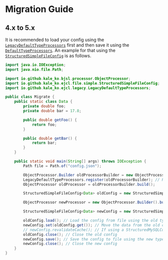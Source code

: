 # Migration Guide

## 4.x to 5.x

It is recommended to load your config using the [`LegacyDefaultTypeProcessors`](https://ejcl.kaleko.dev/docs/io/github/kale_ko/ejcl/legacy/LegacyDefaultTypeProcessors.html) first and then save it using the [`DefaultTypeProcessors`](https://bjsl.kaleko.dev/docs/io/github/kale_ko/bjsl/processor/DefaultTypeProcessors.html). An example for that using the [`StructuredSimpleFileConfig`](https://ejcl.kaleko.dev/docs/io/github/kale_ko/ejcl/file/bjsl/StructuredSimpleFileConfig.html) is as follows.

```java
import java.io.IOException;
import java.nio.file.Path;

import io.github.kale_ko.bjsl.processor.ObjectProcessor;
import io.github.kale_ko.ejcl.file.simple.StructuredSimpleFileConfig;
import io.github.kale_ko.ejcl.legacy.LegacyDefaultTypeProcessors;

public class Migrate {
    public static class Data {
        private double foo;
        private double bar = 17.8;

        public double getFoo() {
            return foo;
        }

        public double getBar() {
            return bar;
        }
    }

    public static void main(String[] args) throws IOException {
        Path file = Path.of("config.json");

        ObjectProcessor.Builder oldProcessorBuilder = new ObjectProcessor.Builder();  // Create a processor with default options
        LegacyDefaultTypeProcessors.register(oldProcessorBuilder); // Register the legacy default type processors on the processor
        ObjectProcessor oldProcessor = oldProcessorBuilder.build();

        StructuredSimpleFileConfig<Data> oldConfig = new StructuredSimpleFileConfig.Builder<>(Data.class, file).setProcessor(oldProcessor).build(); // Create a StructuredSimpleFileConfig with the old processor

        ObjectProcessor newProcessor = new ObjectProcessor.Builder().build(); // Create a processor with default options

        StructuredSimpleFileConfig<Data> newConfig = new StructuredSimpleFileConfig.Builder<>(Data.class, file).setProcessor(newProcessor).build(); // Create a StructuredSimpleFileConfig with the new processor

        oldConfig.load(); // Load the config from file using the old type processors
        newConfig.set(oldConfig.get()); // Move the data from the old config to the new config
        // newConfig.revalidateCache(); // If using a StructuredMySQLConfig, revalidate the cache
        oldConfig.close(); // Close the old config
        newConfig.save(); // Save the config to file using the new type processors
        newConfig.close(); // Close the new config
    }
}
```